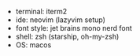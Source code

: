 - terminal: iterm2
- ide: neovim (lazyvim setup)
- font style: jet brains mono nerd font
- shell: zsh (starship, oh-my-zsh)
- OS: macos

